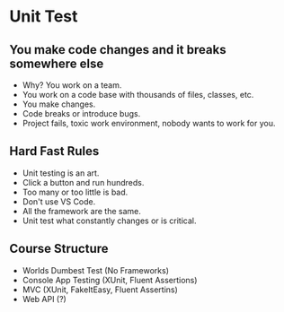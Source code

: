 # Unit Test

## You make code changes and it breaks somewhere else

- Why? You work on a team.
- You work on a code base with thousands of files, classes, etc.
- You make changes.
- Code breaks or introduce bugs.
- Project fails, toxic work environment, nobody wants to work for you.

## Hard Fast Rules

- Unit testing is an art.
- Click a button and run hundreds.
- Too many or too little is bad.
- Don't use VS Code.
- All the framework are the same.
- Unit test what constantly changes or is critical.

## Course Structure

- Worlds Dumbest Test (No Frameworks)
- Console App Testing (XUnit, Fluent Assertions)
- MVC (XUnit, FakeItEasy, Fluent Assertins)
- Web API (?)
